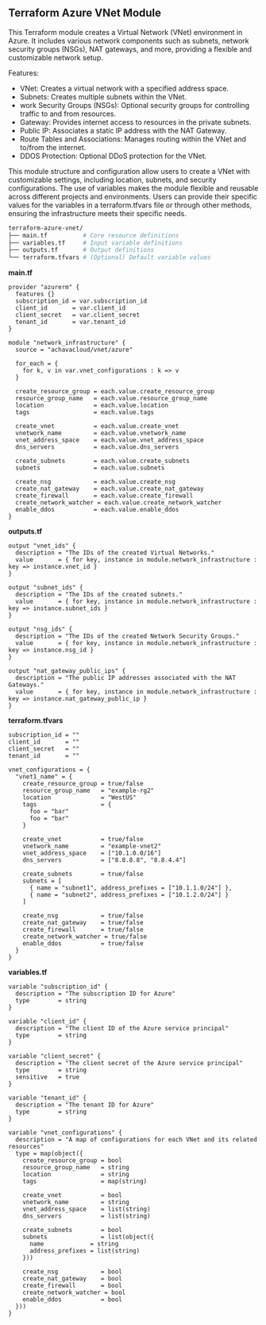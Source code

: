 ## Terraform Azure VNet Module

This Terraform module creates a Virtual Network (VNet) environment in Azure. It includes various network components such as subnets, network security groups (NSGs), NAT gateways, and more, providing a flexible and customizable network setup.

Features:
- VNet: Creates a virtual network with a specified address space.
- Subnets: Creates multiple subnets within the VNet. 
- work Security Groups (NSGs): Optional security groups for controlling traffic to and from resources. 
- Gateway: Provides internet access to resources in the private subnets. 
- Public IP: Associates a static IP address with the NAT Gateway. 
- Route Tables and Associations: Manages routing within the VNet and to/from the internet. 
- DDOS Protection: Optional DDoS protection for the VNet.

This module structure and configuration allow users to create a VNet with customizable settings, including location, subnets, and security configurations. The use of variables makes the module flexible and reusable across different projects and environments. Users can provide their specific values for the variables in a terraform.tfvars file or through other methods, ensuring the infrastructure meets their specific needs.
```sh
terraform-azure-vnet/
├── main.tf          # Core resource definitions
├── variables.tf     # Input variable definitions
├── outputs.tf       # Output definitions
└── terraform.tfvars # (Optional) Default variable values  
```

**main.tf**
```hcl
provider "azurerm" {
  features {}
  subscription_id = var.subscription_id
  client_id       = var.client_id
  client_secret   = var.client_secret
  tenant_id       = var.tenant_id
}

module "network_infrastructure" {
  source = "achavacloud/vnet/azure"

  for_each = {
    for k, v in var.vnet_configurations : k => v
  }

  create_resource_group = each.value.create_resource_group
  resource_group_name   = each.value.resource_group_name
  location              = each.value.location
  tags                  = each.value.tags

  create_vnet           = each.value.create_vnet
  vnetwork_name         = each.value.vnetwork_name
  vnet_address_space    = each.value.vnet_address_space
  dns_servers           = each.value.dns_servers

  create_subnets        = each.value.create_subnets
  subnets               = each.value.subnets

  create_nsg            = each.value.create_nsg
  create_nat_gateway    = each.value.create_nat_gateway
  create_firewall       = each.value.create_firewall
  create_network_watcher = each.value.create_network_watcher
  enable_ddos           = each.value.enable_ddos
}
```
**outputs.tf**
```hcl
output "vnet_ids" {
  description = "The IDs of the created Virtual Networks."
  value       = { for key, instance in module.network_infrastructure : key => instance.vnet_id }
}

output "subnet_ids" {
  description = "The IDs of the created subnets."
  value       = { for key, instance in module.network_infrastructure : key => instance.subnet_ids }
}

output "nsg_ids" {
  description = "The IDs of the created Network Security Groups."
  value       = { for key, instance in module.network_infrastructure : key => instance.nsg_id }
}

output "nat_gateway_public_ips" {
  description = "The public IP addresses associated with the NAT Gateways."
  value       = { for key, instance in module.network_infrastructure : key => instance.nat_gateway_public_ip }
}
```
**terraform.tfvars**
```hcl
subscription_id = ""
client_id       = ""
client_secret   = ""
tenant_id       = ""

vnet_configurations = {
  "vnet1_name" = {
    create_resource_group = true/false
    resource_group_name   = "example-rg2"
    location              = "WestUS"
    tags                  = {
      foo = "bar"
      foo = "bar"
    }

    create_vnet           = true/false
    vnetwork_name         = "example-vnet2"
    vnet_address_space    = ["10.1.0.0/16"]
    dns_servers           = ["8.8.8.8", "8.8.4.4"]

    create_subnets        = true/false
    subnets = [
      { name = "subnet1", address_prefixes = ["10.1.1.0/24"] },
      { name = "subnet2", address_prefixes = ["10.1.2.0/24"] }
    ]

    create_nsg            = true/false
    create_nat_gateway    = true/false
    create_firewall       = true/false
    create_network_watcher = true/false
    enable_ddos           = true/false
  }
}
```
**variables.tf**
```hcl
variable "subscription_id" {
  description = "The subscription ID for Azure"
  type        = string
}

variable "client_id" {
  description = "The client ID of the Azure service principal"
  type        = string
}

variable "client_secret" {
  description = "The client secret of the Azure service principal"
  type        = string
  sensitive   = true
}

variable "tenant_id" {
  description = "The tenant ID for Azure"
  type        = string
}

variable "vnet_configurations" {
  description = "A map of configurations for each VNet and its related resources"
  type = map(object({
    create_resource_group = bool
    resource_group_name   = string
    location              = string
    tags                  = map(string)

    create_vnet           = bool
    vnetwork_name         = string
    vnet_address_space    = list(string)
    dns_servers           = list(string)

    create_subnets        = bool
    subnets               = list(object({
      name             = string
      address_prefixes = list(string)
    }))

    create_nsg            = bool
    create_nat_gateway    = bool
    create_firewall       = bool
    create_network_watcher = bool
    enable_ddos           = bool
  }))
}
```
